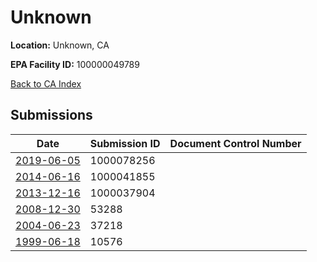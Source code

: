 # Unknown

**Location:** Unknown, CA

**EPA Facility ID:** 100000049789

[Back to CA Index](../../index.md)

## Submissions

| Date | Submission ID | Document Control Number |
|------|--------------|-------------------------|
| [2019-06-05](submissions/1000078256.md) | 1000078256 |  |
| [2014-06-16](submissions/1000041855.md) | 1000041855 |  |
| [2013-12-16](submissions/1000037904.md) | 1000037904 |  |
| [2008-12-30](submissions/53288.md) | 53288 |  |
| [2004-06-23](submissions/37218.md) | 37218 |  |
| [1999-06-18](submissions/10576.md) | 10576 |  |
